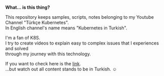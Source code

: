 **What... is this thing?**

This repository keeps samples, scripts, notes belonging to my Youtube Channel "Türkçe Kubernetes".  
In English channel's name means "Kubernetes in Turkish".

I'm a fan of K8S.  
I try to create videos to explain easy to complex issues that I experiences and solved  
through my journey with this technology.

If you want to check here is the [link](https://www.youtube.com/channel/UCsuJZR9zQkyjmsAIvLQORgA "Türkçe Kubernetes").  
...but watch out all content stands to be in Turkish. ☺️


